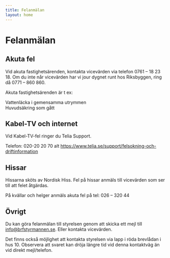 ```yaml
---
title: Felanmälan
layout: home
---
```


# Felanmälan

## Akuta fel

Vid akuta fastighetsärenden, kontakta vicevärden via telefon 0761 – 18 23 18. Om du inte når vicevärden har vi jour dygnet runt hos Riksbyggen, ring då 0771 – 860 860.  

Akuta fastighetsärenden är t ex:  

Vattenläcka i gemensamma utrymmen  
Huvudsäkring som gått  

## Kabel-TV och internet

Vid Kabel-TV-fel ringer du Telia Support.  

Telefon: 020-20 20 70 alt https://www.telia.se/support/felsokning-och-driftinformation  

## Hissar

Hissarna sköts av Nordisk Hiss. Fel på hissar anmäls till vicevärden som ser till att felet åtgärdas.  

På kvällar och helger anmäls akuta fel på tel: 026 – 320 44  

## Övrigt

Du kan göra felanmälan till styrelsen genom att skicka ett mejl till info@brfstyrmannen.se. Eller kontakta vicevärden.  

Det finns också möjlighet att kontakta styrelsen via lapp i röda brevlådan i hus 10. Observera att svaret kan dröja längre tid vid denna kontaktväg än vid direkt mejl/telefon.  
